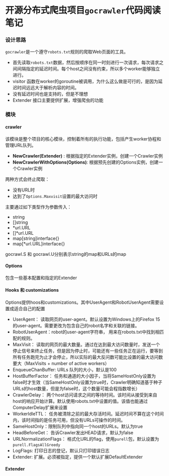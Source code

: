 # 开源分布式爬虫项目`gocrawler`代码阅读笔记

### 设计思路

`gocrawler`是一个遵守`robots.txt`规则的爬取Web页面的工具。

*   首先读取`robots.txt`数据，然后按顺序在同一时刻进行一次请求，每次请求之间间隔指定的延迟时间。每个host之间没有约束，所以多个worker能够独立进行。
*   visitor 函数在worker的goroutine被调用，为什么这么做是可行的，是因为延迟时间远远大于解析内容的时间。
*   没有延迟时间也是支持的，但是不理想
*   Extender 接口主要提供扩展，增强爬虫的功能

### 模块

#### crawler

该模块是整个项目的核心模块，控制着所有的执行功能，包括产生worker协程和管理URL队列。

*   **NewCrawler(Extender)** : 根据指定的Extender实例，创建一个Crawler实例
*   **NewCrawlerWithOptions(Options)**: 根据预先创建的Options实例，创建一个Crawler实例

两种方式会终止爬取：

*   没有URL时
*   达到了`Options.Maxvisit`设置的最大访问时

主要通过如下类型作为参数传入：

*   string
*   []string
*   *url.URL 
*   []*url.URL
*   map[string]interface{}
*   map[*url.URL]interface{}

gocrawl.S 和 gocrawl.U分别表示string的map和URLs的map

#### Options

包含一些基本配置和指定的Extender

#### Hooks 和 customizations

Options提供hoos和customizations。其中UserAgent和RobotUserAgent需要设置成适合自己的配置

*   UserAgent： 读取网页的user-agent。默认设置为Windows上的Firefox 15的user-agent。需要更改为包含自己的robot名字和关联的链接。
*   RobotUserAgent：robot的user-agent字符串， 用来在robots.txt中找到相匹配的规则。
*   MaxVisit： 读取的网页的最大数量。通过在达到最大访问数量时，发送一个停止信号来终止任务，但是因为停止时，可能还有一些任务正在运行，要等到所有任务跑完为止才会停止，所以实际的最大反问数可能比设置的最大访问数要大（MaxVisits + number of active workers）
*   EnqueueChanBuffer: URLs 队列的大小，默认是100
*   HostBufferFactor： 任务和通道的大小因子，当将SameHostOnly设置为false时才生效（当SameHostOnly设置为true时，Crawler明确知道基于种子URLs的host数量，但是为false时，这个数量可能会程指数增长）
*   CrawlerDelay： 两个host访问请求之间的等待时间。该时间从接受到来自host的响应开始计算。默认使用robots.txt中设置的值。该值也能通过ComputerDelay扩展来设置
*   WorkerIdleTTL： 任务被清除之前的最大存活时间。延迟时间不算在这个时间内，该时间指的是任务可用，但没有URLs可操作的时间。
*   SameHostOnly：限制队列中指向同一个host的URLs。默认为true
*   HeadBeforeGet： 告诉Crawler发出HEAD请求，默认为false
*   URLNormalizationFlags： 格式化URL的flag，使用`purell`包，默认设置为`purell.FlagsAllGreedy`
*   LogFlags: 打印日志的登记，默认只打印错误日志
*   Extender: 扩展。必须被指定，提供一个默认扩展DefaultExtender

#### Extender


